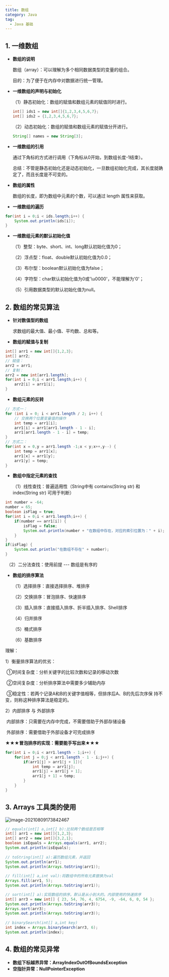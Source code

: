 ```yaml
---
title: 数组
category: Java
tag:
  - Java 基础
---
```


## 1. 一维数组
- **数组的说明**

  数组（array）：可以理解为多个相同数据类型的变量的组合。

  目的：为了便于在内存中对数据进行统一管理。

- **一维数组的声明与初始化**

  （1）静态初始化：数组的赋值和数组元素的赋值同时进行。

  ```java
  int[] ids1 = new int[]{1,2,3,4,5,6,7};
  int[] ids2 = {1,2,3,4,5,6,7};
  ```

  （2）动态初始化：数组的赋值和数组元素的赋值分开进行。

  ```java
  String[] names = new String[3];
  ```

- **一维数组的引用**

  通过下角标的方式进行调用（下角标从0开始，到数组长度-1结束）。

  总结：不管是静态初始化还是动态初始化，一旦数组初始化完成，其长度就确定了，而且长度是不可变的。

- **数组的属性**

  数组的长度，即为数组中元素的个数，可以通过 length 属性来获取。

- **一维数组的遍历**

```java
for(int i = 0;i < ids.length;i++) {
	System.out.println(ids[i]);
}
```

- **一维数组元素的默认初始化值**

  （1）整型：byte、short、int、long默认初始化值为0；

  （2）浮点型：float、double默认初始化值为0.0；

  （3）布尔型：boolean默认初始化值为false；

  （4）字符型：char默认初始化值为0或'\u0000'，不能理解为'0'；

  （5）引用数据类型的默认初始化值为null。



## 2. 数组的常见算法

- **针对数值型的数组**

  求数组的最大值、最小值、平均数、总和等。

- **数组的赋值与复制**

```java
int[] arr1 = new int[]{1,2,3};
int[] arr2;
// 赋值：
arr2 = arr1;
// 复制：
arr2 = new int[arr1.length];
for(int i = 0;i < arr1.length;i++) {
	arr2[i] = arr1[i];
}
```

- **数组元素的反转**

```java
// 方式一：
for (int i = 0; i < arr1.length / 2; i++) {
    // 交换两个位置变量值的操作
    int temp = arr1[i];
    arr1[i] = arr1[arr1.length - 1 - i];
    arr1[arr1.length - 1 - i] = temp;
}
// 方式二：
for(int x = 0,y = arr1.length -1;x < y;x++,y--) {
    int temp = arr1[x];
    arr1[x] = arr1[y];
    arr1[y] = temp;
}
```

- **数组中指定元素的查找**

  （1）线性查找：普遍适用性（String中有 contains(String str) 和 index(String str) 可用于判断）

```java
int number = -64;
number = 65;
boolean isFlag = true;
for(int i = 0;i < arr1.length;i++) {
	if(number == arr1[i]) {
		isFlag = false;
		System.out.println(number + "在数组中存在，对应的索引位置为：" + i);
	}
}
if(isFlag) {
	System.out.println("在数组不存在" + number);
}
```

​	（2）二分法查找：使用前提 --- 数组是有序的

- **数组的排序算法**

  （1）选择排序：直接选择排序、堆排序

  （2）交换排序：冒泡排序、快速排序

  （3）插入排序：直接插入排序、折半插入排序、Shell排序

  （4）归并排序

  （5）桶式排序

  （6）基数排序

理解：

1）衡量排序算法的优劣：

​		①时间复杂度：分析关键字的比较次数和记录的移动次数

​		②空间复杂度：分析排序算法中需要多少辅助内存

​		③稳定性：若两个记录A和B的关键字值相等，但排序后A、B的先后次序保	持不变，则称这种排序算法是稳定的。

2）内部排序 与 外部排序

​		内部排序：只需要在内存中完成，不需要借助于外部存储设备

​		外部排序：需要借助于外部设备才可完成排序

**★★★冒泡排序的实现：需要能手写出来★★★**

```java
for(int i = 0;i < arr1.length - 1;i++) {
	for(int j = 0;j < arr1.length - 1 - i;j++) {
		if(arr1[j] > arr1[j + 1]){
			int temp = arr1[j];
			arr1[j] = arr1[j + 1];
			arr1[j + 1] = temp;
		}	
	}			
}
```



## 3. Arrays 工具类的使用

![image-20210809173842467](https://pet-hkw.oss-cn-shenzhen.aliyuncs.com/image/new_blog_system/java/base/image-20210809173842467.png)

```java
// equals(int[] a,int[] b):比较两个数组是否相等
int[] arr1 = new int[]{1,2,3};
int[] arr2 = new int[]{3,2,1};		
boolean isEquals = Arrays.equals(arr1, arr2);
System.out.println(isEquals);
		
// toString(int[] a):遍历数组元素，并返回
System.out.println(arr1);
System.out.println(Arrays.toString(arr1));
		
// fill(int[] a,int val):将数组中的所有元素替换为val
Arrays.fill(arr1, 5);
System.out.println(Arrays.toString(arr1));

// sort(int[] a):实现数组的排序。默认是从小到大的。内部使用的快速排序
int[] arr3 = new int[] { 23, 54, 76, 4, 6754, -9, -64, 6, 0, 54 };
System.out.println(Arrays.toString(arr3));
Arrays.sort(arr3);
System.out.println(Arrays.toString(arr3));
		
// binarySearch(int[] a,int key)
int index = Arrays.binarySearch(arr3, 6);
System.out.println(index);
```



## 4. 数组的常见异常

- **数组下标越界异常：ArrayIndexOutOfBoundsException**
- **空指针异常：NullPointerException**

